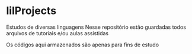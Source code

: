 # lilProjects

Estudos de diversas linguagens
Nesse repositório estão guardadas todos arquivos de tutoriais e/ou aulas assistidas

Os códigos aqui armazenados são apenas para fins de estudo
